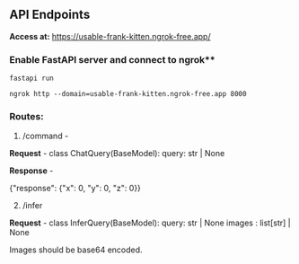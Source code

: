 ## API Endpoints

**Access at:** https://usable-frank-kitten.ngrok-free.app/

### Enable FastAPI server and connect to ngrok**

```fastapi run```

```ngrok http --domain=usable-frank-kitten.ngrok-free.app 8000```


### Routes:

1. /command - 

**Request** - 
class ChatQuery(BaseModel):
   query: str | None

**Response** - 

{"response": {"x": 0, "y": 0, "z": 0}}

2. /infer

**Request** - 
class InferQuery(BaseModel):
   query: str | None 
   images : list[str] | None

Images should be base64 encoded.